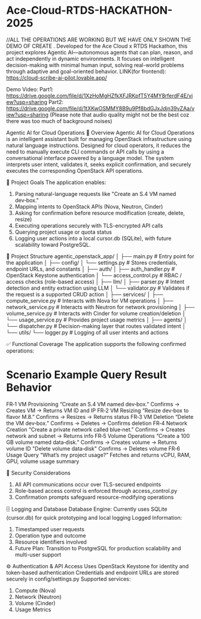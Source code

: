 # Ace-Cloud-RTDS-HACKATHON-2025
//ALL THE OPERATIONS ARE WORKING BUT WE HAVE ONLY SHOWN THE DEMO OF CREATE .
Developed for the Ace Cloud x RTDS Hackathon, this project explores Agentic AI—autonomous agents that can plan, reason, and act independently in dynamic environments. It focuses on intelligent decision-making with minimal human input, solving real-world problems through adaptive and goal-oriented behavior.
LINK(for frontend): https://cloud-scribe-ai-pilot.lovable.app/

Demo Video:
Part1: https://drive.google.com/file/d/1XzHoMgHZfkXFJRKpfT5Y4MY8rferdF4E/view?usp=sharing
Part2: https://drive.google.com/file/d/1tXKwOSMMY8B9u9Pf8bdGJxJdjn39vZAa/view?usp=sharing (Please note that audio quality might not be the best coz there was too much of background noises)

Agentic AI for Cloud Operations
🧠 Overview
Agentic AI for Cloud Operations is an intelligent assistant built for managing OpenStack infrastructure using natural language instructions. Designed for cloud operators, it reduces the need to manually execute CLI commands or API calls by using a conversational interface powered by a language model. The system interprets user intent, validates it, seeks explicit confirmation, and securely executes the corresponding OpenStack API operations.

🎯 Project Goals
The application enables:
1. Parsing natural-language requests like "Create an S.4 VM named dev‑box."
2. Mapping intents to OpenStack APIs (Nova, Neutron, Cinder)
3. Asking for confirmation before resource modification (create, delete, resize)
4. Executing operations securely with TLS-encrypted API calls
5. Querying project usage or quota status
6. Logging user actions into a local cursor.db (SQLite), with future scalability toward PostgreSQL.

📂 Project Structure
agentic_openstack_app/
│
├── main.py                         # Entry point for the application
│
├── config/
│   └── settings.py                # Stores credentials, endpoint URLs, and constants
│
├── auth/
│   ├── auth_handler.py           # OpenStack Keystone authentication
│   └── access_control.py         # RBAC / access checks (role-based access)
│
├── llm/
│   ├── parser.py                 # Intent detection and entity extraction using LLM
│   └── validator.py              # Validates if the request is a supported CRUD action
│
├── services/
│   ├── compute_service.py        # Interacts with Nova for VM operations
│   ├── network_service.py        # Interacts with Neutron for network provisioning
│   ├── volume_service.py         # Interacts with Cinder for volume creation/deletion
│   └── usage_service.py          # Provides project usage metrics
│
├── agents/
│   └── dispatcher.py             # Decision-making layer that routes validated intent
│
└── utils/
    └── logger.py                 # Logging of all user intents and actions

✅ Functional Coverage
The application supports the following confirmed operations:

#	Scenario		Example Query					Result Behavior
FR‑1	VM Provisioning		“Create an S.4 VM named dev‑box.”		Confirms → Creates VM → Returns VM ID and IP
FR‑2	VM Resizing		“Resize dev‑box to flavor M.8.”			Confirms → Resizes → Returns status
FR‑3	VM Deletion		“Delete the VM dev‑box.”				Confirms → Deletes → Confirms deletion
FR‑4	Network Creation	“Create a private network called blue‑net.”	Confirms → Creates network and subnet → Returns info
FR‑5	Volume Operations	“Create a 100 GB volume named data‑disk.”	Confirms → Creates volume → Returns volume ID "Delete volume data‑disk" Confirms → Deletes volume
FR‑6	Usage Query		“What’s my project usage?”			Fetches and returns vCPU, RAM, GPU, volume usage summary

🔐 Security Considerations
1. All API communications occur over TLS-secured endpoints
2. Role-based access control is enforced through access_control.py
3. Confirmation prompts safeguard resource-modifying operations

🗄️ Logging and Database
Database Engine: Currently uses SQLite (cursor.db) for quick prototyping and local logging
Logged Information:
1. Timestamped user requests
2. Operation type and outcome
3. Resource identifiers involved
4. Future Plan: Transition to PostgreSQL for production scalability and multi-user support

⚙️ Authentication & API Access
Uses OpenStack Keystone for identity and token-based authentication
Credentials and endpoint URLs are stored securely in config/settings.py
Supported services:
1. Compute (Nova)
2. Network (Neutron)
3. Volume (Cinder)
4. Usage Metrics




